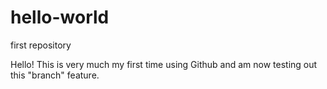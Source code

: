 # hello-world
first repository

Hello! This is very much my first time using Github and am now testing out this "branch" feature. 
